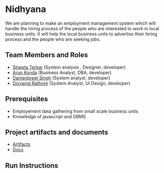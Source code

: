 # Nidhyana

We are planning to make an employment management system which will handle the hiring process of the people who are interested to work in local business units. It will help the local business units to advertise their hiring process and the people who are seeking jobs.

## Team Members and Roles
* [Shweta Terkar](https://github.com/shwetaterkar/-CIS641-HW2-terkars.git) (System analysis , Designer, developer)
* [Arun Konda](https://github.com/kondaa1/CIS641-HW2-Kondaa.git) (Business Analyst, DBA, developer)
* [Damanpreet Singh](https://github.com/dpsingh2194/CIS641-HW2-Singh) (System analyst, developer)
* [Divyangi Rathore](https://github.com/divyar176/CIS641-HW2-Rathore.git) (System Analyst, UI Design, developer)

## Prerequisites
* Employement data gathering from small scale business units
* Knowledge of javascript and DBMS

## Project artifacts and documents

* [Artifacts](https://github.com/kondaa1/GVSU-CIS641-Nidhyana/tree/master/artifacts)
* [Docs](https://github.com/kondaa1/GVSU-CIS641-Nidhyana/tree/master/docs)

## Run Instructions
